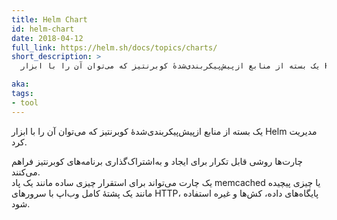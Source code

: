 ```yaml
---
title: Helm Chart
id: helm-chart
date: 2018-04-12
full_link: https://helm.sh/docs/topics/charts/
short_description: >
  یک بسته از منابع ازپیش‌پیکربندی‌شدهٔ کوبرنتیز که می‌توان آن را با ابزار Helm مدیریت کرد.

aka: 
tags:
- tool
---
```

 یک بسته از منابع ازپیش‌پیکربندی‌شدهٔ کوبرنتیز که می‌توان آن را با ابزار Helm مدیریت کرد.

<!--more--> 

چارت‌ها روشی قابل تکرار برای ایجاد و به‌اشتراک‌گذاری برنامه‌های کوبرنتیز فراهم می‌کنند.  
یک چارت می‌تواند برای استقرار چیزی ساده مانند یک پاد memcached یا چیزی پیچیده مانند یک پشتهٔ کامل وب‌اپ با سرورهای HTTP، پایگاه‌های داده، کش‌ها و غیره استفاده شود.

